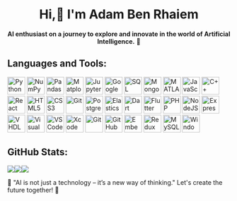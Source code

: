 <div align="center">
    
  # Hi,👋 I'm Adam Ben Rhaiem 
  
   **AI enthusiast on a journey to explore and innovate in the world of Artificial Intelligence.** 🚀 
</div>

## Languages and Tools:

<p align>

  <img src="https://cdn.jsdelivr.net/gh/devicons/devicon/icons/python/python-original.svg" alt="Python" width="40" height="40"/>  

  <img src="https://cdn.jsdelivr.net/gh/devicons/devicon/icons/numpy/numpy-original.svg" width="40" height="40" alt="NumPy" />
  
  <img src="https://cdn.jsdelivr.net/gh/devicons/devicon/icons/pandas/pandas-original.svg" width="40" height="40" alt="Pandas" />
  
  <img src="https://upload.wikimedia.org/wikipedia/commons/8/84/Matplotlib_icon.svg" width="40" height="40" alt="Matplotlib" />

  <img src="https://cdn.jsdelivr.net/gh/devicons/devicon/icons/jupyter/jupyter-original.svg" width="40" height="40" alt="Jupyter" />

  <img src="https://upload.wikimedia.org/wikipedia/commons/d/d0/Google_Colaboratory_SVG_Logo.svg" width="40" height="40" alt="Google Colab" />

  <img src="https://cdn.jsdelivr.net/gh/devicons/devicon/icons/mysql/mysql-original.svg" width="40" height="40" alt="SQL" />
    
  <img src="https://cdn.jsdelivr.net/gh/devicons/devicon/icons/mongodb/mongodb-original.svg" width="40" height="40" alt="MongoDB" />
  
  <img src="https://upload.wikimedia.org/wikipedia/commons/2/21/Matlab_Logo.png" width="40" height="40" alt="MATLAB" />
    
  <img src="https://cdn.jsdelivr.net/gh/devicons/devicon/icons/javascript/javascript-original.svg" alt="JavaScript" width="40" height="40"/>  
  
  <img src="https://cdn.jsdelivr.net/gh/devicons/devicon/icons/cplusplus/cplusplus-original.svg" alt="C++" width="40" height="40"/>
    
  <img src="https://cdn.jsdelivr.net/gh/devicons/devicon/icons/react/react-original.svg" alt="React" width="40" height="40"/>
  
  <img src="https://cdn.jsdelivr.net/gh/devicons/devicon/icons/html5/html5-original.svg" alt="HTML5" width="40" height="40"/>
    
  <img src="https://cdn.jsdelivr.net/gh/devicons/devicon/icons/css3/css3-original.svg" alt="CSS3" width="40" height="40"/>
  
  <img src="https://cdn.jsdelivr.net/gh/devicons/devicon/icons/git/git-original.svg" alt="Git" width="40" height="40"/>  
    
  <img src="https://cdn.jsdelivr.net/gh/devicons/devicon/icons/postgresql/postgresql-original.svg" alt="PostgreSQL" width="40" height="40"/> 
  
  <img src="https://cdn.jsdelivr.net/gh/devicons/devicon/icons/elasticsearch/elasticsearch-original.svg" alt="Elasticsearch" width="40" height="40"/>  

  <img src="https://cdn.jsdelivr.net/gh/devicons/devicon/icons/dart/dart-original.svg" width="40" height="40" alt="Dart" />

  <img src="https://cdn.jsdelivr.net/gh/devicons/devicon/icons/flutter/flutter-original.svg" width="40" height="40" alt="Flutter" />

  <img src="https://cdn.jsdelivr.net/gh/devicons/devicon/icons/php/php-original.svg" width="40" height="40" alt="PHP" />

  <img src="https://cdn.jsdelivr.net/gh/devicons/devicon/icons/nodejs/nodejs-original.svg" width="40" height="40" alt="NodeJS" />

  <img src="https://cdn.jsdelivr.net/gh/devicons/devicon/icons/express/express-original.svg" width="40" height="40" alt="Express" />

  <img src="https://github.com/user-attachments/assets/9163daff-af49-405b-a206-44958cf8818b" width="40" height="40" alt="VHDL" />

  <img src="https://cdn.jsdelivr.net/gh/devicons/devicon/icons/visualstudio/visualstudio-plain.svg" width="40" height="40" alt="Visual Studio" />

  <img src="https://cdn.jsdelivr.net/gh/devicons/devicon/icons/vscode/vscode-original.svg" width="40" height="40" alt="VS Code" />

  <img src="https://cdn.jsdelivr.net/gh/devicons/devicon/icons/xcode/xcode-original.svg" width="40" height="40" alt="Xcode" />

  <img src="https://cdn.jsdelivr.net/gh/devicons/devicon/icons/git/git-original.svg" width="40" height="40" alt="Git" />

  <img src="https://cdn.jsdelivr.net/gh/devicons/devicon/icons/github/github-original.svg" width="40" height="40" alt="GitHub" />

  <img src="https://cdn.jsdelivr.net/gh/devicons/devicon/icons/embeddedc/embeddedc-original.svg" width="40" height="40" alt="Embedded C" />

  <img src="https://cdn.jsdelivr.net/gh/devicons/devicon/icons/redux/redux-original.svg" width="40" height="40" alt="Redux" />

  <img src="https://cdn.jsdelivr.net/gh/devicons/devicon/icons/mysql/mysql-original.svg" width="40" height="40" alt="MySQL" />

  <img src="https://cdn.jsdelivr.net/gh/devicons/devicon/icons/windows8/windows8-original.svg" width="40" height="40" alt="Windows" />

</p>

## GitHub Stats:
![](https://github-readme-streak-stats.herokuapp.com/?user=adam-ben-rhaiem&hide_border=false)![](https://github-readme-stats.vercel.app/api?username=adam-ben-rhaiem&hide_border=false&include_all_commits=true&count_private=true)![](https://github-readme-stats.vercel.app/api/top-langs/?username=adam-ben-rhaiem&hide_border=false&include_all_commits=true&count_private=true&layout=compact)

🚀 "AI is not just a technology – it’s a new way of thinking." Let's create the future together! 🌟  

<!---
adam-ben-rhaiem/adam-ben-rhaiem is a ✨ special ✨ repository because its `README.md` (this file) appears on your GitHub profile.
You can click the Preview link to take a look at your changes.
--->
